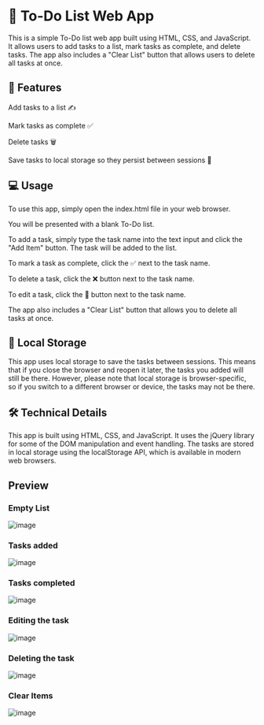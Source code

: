 # 📝 To-Do List Web App

This is a simple To-Do list web app built using HTML, CSS, and JavaScript. It allows users to add tasks to a list, mark tasks as complete, and delete tasks. The app also includes a "Clear List" button that allows users to delete all tasks at once.

## 🚀 Features
Add tasks to a list ✍️

Mark tasks as complete ✅

Delete tasks 🗑️

Save tasks to local storage so they persist between sessions 💾

## 💻 Usage
To use this app, simply open the index.html file in your web browser. 


You will be presented with a blank To-Do list. 

To add a task, simply type the task name into the text input and click the "Add Item" button. The task will be added to the list.

To mark a task as complete, click the ✅ next to the task name. 

To delete a task, click the ❌ button next to the task name.

To edit a task, click the 📝 button next to the task name.

The app also includes a "Clear List" button that allows you to delete all tasks at once.

## 💾 Local Storage
This app uses local storage to save the tasks between sessions. This means that if you close the browser and reopen it later, the tasks you added will still be there. However, please note that local storage is browser-specific, so if you switch to a different browser or device, the tasks may not be there.

## 🛠️ Technical Details
This app is built using HTML, CSS, and JavaScript. It uses the jQuery library for some of the DOM manipulation and event handling. The tasks are stored in local storage using the localStorage API, which is available in modern web browsers.

## Preview

### Empty List
![image](https://user-images.githubusercontent.com/88843623/230449130-64941f46-1f29-4c51-b70c-faa42bcd9b7f.png)


### Tasks added
![image](https://user-images.githubusercontent.com/88843623/230449316-13d53af1-1c12-4865-9634-74dcccee6122.png)


### Tasks completed
![image](https://user-images.githubusercontent.com/88843623/230449374-5223d235-0bcd-4979-bcee-6639f3a5025f.png)


### Editing the task
![image](https://user-images.githubusercontent.com/88843623/230449476-231eba33-edaf-4d8d-a76c-7f118c593e4e.png)


### Deleting the task
![image](https://user-images.githubusercontent.com/88843623/230449558-76b9e807-5361-40c9-bdd3-845ee45b7954.png)


### Clear Items
![image](https://user-images.githubusercontent.com/88843623/230449642-5c974b8d-856f-475f-8cff-470b5154f515.png)
